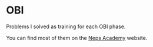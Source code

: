 # OBI
Problems I solved as training for each OBI phase.

You can find most of them on the [Neps Academy](https://neps.academy/br) website.
